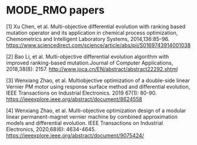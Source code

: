 # MODE_RMO papers

[1] Xu Chen, et al. Multi-objective differential evolution with ranking based mutation operator and its application in chemical process optimization, Chemometrics and Intelligent Laboratory Systems, 2014,136:85–96.
https://www.sciencedirect.com/science/article/abs/pii/S0169743914001038

[2] Bao Li, et al. Multi-objective differential evolution algorithm with improved ranking-based mutation.Journal of Computer Applications, 2018,38(8): 2157. http://www.joca.cn/EN/abstract/abstract22292.shtml

[3] Wenxiang Zhao, et al. Multiobjective optimization of a double-side linear Vernier PM motor using response surface method and differential evolution, IEEE Transactions on Industrial Electronics. 2019 67(1): 80-90. https://ieeexplore.ieee.org/abstract/document/8624558

[4] Wenxiang Zhao, et al. Multi-objective optimization design of a modular linear permanent-magnet vernier machine by combined approximation models and differential evolution. IEEE Transactions on Industrial Electronics, 2020,68(6): 4634-4645. https://ieeexplore.ieee.org/abstract/document/9075424/

